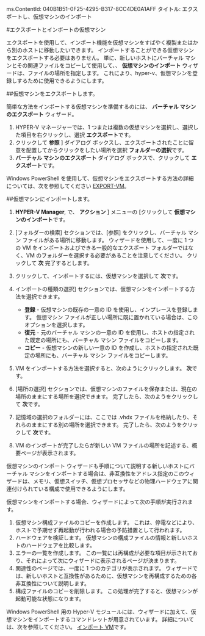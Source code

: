 ms.ContentId: 040B1B51-0F25-4295-B317-8CC4DE0A1AFF
タイトル: エクスポートし、仮想マシンのインポート




#エクスポートとインポートの仮想マシン

エクスポートを使用して、インポート機能を仮想マシンをすばやく複製またはから別のホストに移動したいできます。
インポートすることができる仮想マシンをエクスポートする必要はありません。
単に、新しいホストにバーチャル マシンとその関連ファイルをコピーして使用して、、 **仮想マシンのインポート** ウィザードは、ファイルの場所を指定します。
これにより、hyper-v、仮想マシンを登録しするために使用できるようにします。

##仮想マシンをエクスポートします。

簡単な方法をインポートする仮想マシンを準備するのには、 **バーチャル マシンのエクスポート** ウィザード。

1. HYPER-V マネージャーでは、1 つまたは複数の仮想マシンを選択し、選択した項目を右クリックし、選択 **エクスポート**です。
2. クリックして **参照** ] ダイアログ ボックスし、エクスポートされたことに留意を配置してからクリックをしたい場所を選択 **フォルダーの選択**です。
3.  **バーチャル マシンのエクスポート** ダイアログ ボックスで、クリックして **エクスポート**です。

Windows PowerShell を使用して、仮想マシンをエクスポートする方法の詳細については、次を参照してください [EXPORT-VM](https://technet.microsoft.com/library/hh848491.aspx)。

##仮想マシンにインポートします。

1.  **HYPER-V Manager**, で、 **アクション** ] メニューの [クリックして **仮想マシンのインポート**です。
2. [フォルダーの検索] セクションでは、[参照] をクリックし、バーチャル マシン ファイルがある場所に移動します。
    ウィザードを使用して、一度に 1 つの VM をインポートおよびできる一般的なエクスポート フォルダーではなく、VM のフォルダーを選択する必要があることを注意してください。
    クリックして **次** 完了するとします。
3. クリックして、インポートするには、仮想マシンを選択して **次**です。
4. インポートの種類の選択] セクションでは、仮想マシンをインポートする方法を選択できます。
    -  **登録** - 仮想マシンの既存の一意の ID を使用し、インプレースを登録します。
        仮想マシン ファイルが正しい場所に既に置かれている場合は、このオプションを選択します。
    - **復元** - 元のバーチャル マシンの一意の ID を使用し、ホストの指定された既定の場所にも、バーチャル マシン ファイルをコピーします。
    - **コピー** - 仮想マシンの新しい一意の ID を作成し、ホストの指定された既定の場所にも、バーチャル マシン ファイルをコピーします。
    
5. VM をインポートする方法を選択すると、次のようにクリックします。 **次**です。
6. [場所の選択] セクションでは、仮想マシンのファイルを保存または、現在の場所のままにする場所を選択できます。
    完了したら、次のようをクリックして **次**です。
7. 記憶域の選択のフォルダーには、ここでは .vhdx ファイルを格納したり、それらのままにする別の場所を選択できます。
    完了したら、次のようをクリックして **次**です。
8. VM のインポートが完了したらが新しい VM ファイルの場所を記述する、概要ページが表示されます。

仮想マシンのインポート ウィザードも手順について説明する新しいホストにバーチャル マシンをインポートする場合は、非互換性をアドレス指定のこのウィザードは、メモリ、仮想スイッチ、仮想プロセッサなどの物理ハードウェアに関連付けられている構成で使用できるようにします。

仮想マシンをインポートする場合、ウィザードによって次の手順が実行されます。
1. 仮想マシン構成ファイルのコピーを作成します。
    これは、停電などにより、ホストで予期せず再起動が行われる場合の予防措置として行われます。
2. ハードウェアを検証します。
    仮想マシンの構成ファイルの情報と新しいホストのハードウェアを比較します。
3. エラーの一覧を作成します。
    この一覧には再構成が必要な項目が示されており、それによって次にウィザードに表示されるページが決まります。
4. 関連性のページでは、一度に 1 つのカテゴリが表示されます。
    ウィザードでは、新しいホストと互換性があるために、仮想マシンを再構成するための各非互換性について説明します。
5. 構成ファイルのコピーを削除します。
    この処理が完了すると、仮想マシンが起動可能な状態になります。

Windows PowerShell 用の Hyper-V モジュールには、ウィザードに加えて、仮想マシンをインポートするコマンドレットが用意されています。
詳細については、次を参照してください。 [インポート VM](https://technet.microsoft.com/library/hh848495.aspx)です。



